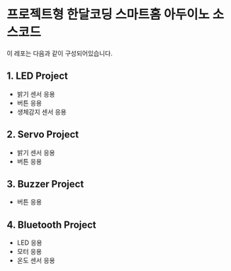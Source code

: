 # 프로젝트형 한달코딩 스마트홈 아두이노 소스코드

이 레포는 다음과 같이 구성되어있습니다.

## 1. LED Project
  - 밝기 센서 응용
  - 버튼 응용
  - 생체감지 센서 응용
## 2. Servo Project
 - 밝기 센서 응용
 - 버튼 응용
## 3. Buzzer Project
 - 버튼 응용
## 4. Bluetooth Project
 - LED 응용
 - 모터 응용
 - 온도 센서 응용
